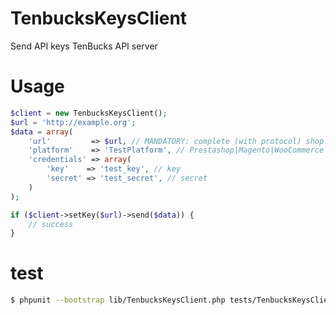 # TenbucksKeysClient
Send API keys TenBucks API server

# Usage
```php
$client = new TenbucksKeysClient();
$url = 'http://example.org';
$data = array(
    'url'         => $url, // MANDATORY: complete (with protocol) shop url
    'platform'    => 'TestPlatform', // Prestashop|Magento|WooCommerce
    'credentials' => array(
        'key'    => 'test_key', // key
        'secret' => 'test_secret', // secret
    )
);

if ($client->setKey($url)->send($data)) {
    // success
}
```

# test
```bash
$ phpunit --bootstrap lib/TenbucksKeysClient.php tests/TenbucksKeysClientTest
```